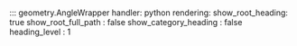 # 
::: geometry.AngleWrapper
    handler: python
    rendering:
      show_root_heading: true
      show_root_full_path : false
      show_category_heading : false
      heading_level : 1